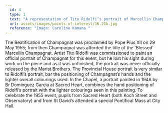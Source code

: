 ```yaml
---
  id: 4
  type: 1
  text: "A representation of Tito Ridolfi’s portrait of Marcellin Champagnat that hangs in the Marist Provincial House at Sacred Heart College. "
  url: assets/images/points-of-interest/16.21b.jpg
  reference: "Image: Caroline Kamana "
---
```

The Beatification of Champagnat was proclaimed by Pope Pius XII on 29 May 1955; from then Champagnat was afforded the title of the 'Blessed' Marcellin Champagnat. Artist Tito Ridolfi was commissioned to paint an official portrait of Champagnat for this event, but he lost his sight during work on the piece and as it was unfinished, the portrait was never officially released by the Marist Brothers. The Provincial House portrait is very similar to Ridolfi’s portrait, bar the positioning of Champagnat’s hands and the lighter overall colourings used. In the Chapel, a portrait painted in 1948 by Br Dominguez Garcia at Sacred Heart, combines the hand positioning of Ridolfi’s portrait with the lighter colourings seen in this painting. To celebrate the 1955 event, pupils from Sacred Heart (both Koch Street and Observatory) and from St David’s attended a special Pontifical Mass at City Hall. 
      